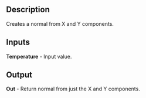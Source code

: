 ## Description
Creates a normal from X and Y components.

## Inputs
**Temperature** - Input value.

## Output
**Out** - Return normal from just the X and Y components.